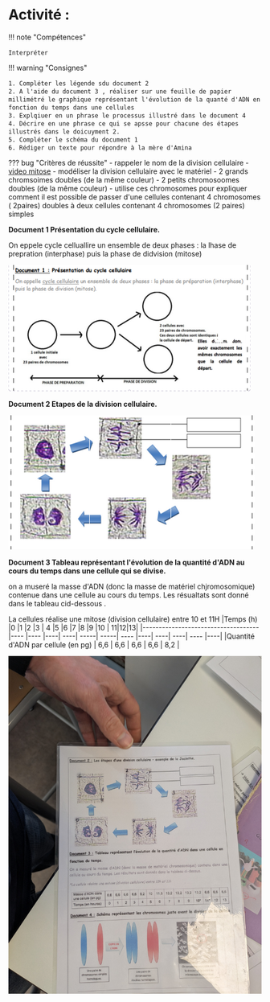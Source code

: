 # Activité : 

!!! note "Compétences"

    Interpréter 

!!! warning "Consignes"

    1. Compléter les légende sdu document 2
    2. A l'aide du document 3 , réaliser sur une feuille de papier millimétré le graphique représentant l'évolution de la quanté d'ADN en fonction du temps dans une cellules
    3. Explqiuer en un phrase le processus illustré dans le document 4
    4. Décrire en une phrase ce qui se apsse pour chacune des étapes illustrés dans le doicuyment 2.
    5. Compléter le schéma du document 1 
    6. Rédiger un texte pour répondre à la mère d'Amina
    
??? bug "Critères de réussite"
    - rappeler le nom de la division cellulaire
    - [video mitose](https://www.youtube.com/watch?app=desktop&v=gYAL1vPOCEQ)
    - modéliser  la division cellulaire avec le matériel
        - 2 grands chromsoimes doubles (de la même couleur)
        - 2 petits chromosoomes doubles (de la même couleur)
    - utilise ces chromosomes pour expliquer comment il est possible de passer d'une cellules contenant 4 chromosomes ( 2paires) doubles à deux cellules contenant 4 chromosomes (2 paires) simples



**Document 1 Présentation du cycle cellulaire.**

On eppele cycle celluallire un ensemble de deux phases : la lhase de prepration (interphase) puis la phase de didvision (mitose)

![alt text](image-1.png)


**Document 2 Etapes de la division cellulaire.**


![alt text](image.png)



**Document 3 Tableau représentant l'évolution de la quantité d'ADN au cours du temps dans une cellule qui se divise.**

on a museré la masse d'ADN (donc la masse de matériel chjromosomique) contenue dans une cellule au cours du temps. Les résualtats sont donné dans le tableau cid-dessous
.

La cellules réalise une mitose (division cellulaire) entre 10 et 11H
|Temps (h) |0 |1 |2 |3 | 4 |5 |6 |7 |8 |9 |10 | 11|12|13|
|------------------------------------ |---- |---- |----| ----| -----| -----| ---- |----| ----| ----| ---- |----|
|Quantité d'ADN par cellule (en pg) | 6,6 | 6,6 | 6,6 | 6,6 | 8,2 | 


![alt text](photoGenialy/PXL_20250109_131743200.jpg)